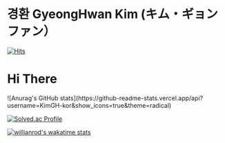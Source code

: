 # 경환 GyeongHwan Kim (キム・ギョンファン）
[![Hits](https://hits.seeyoufarm.com/api/count/incr/badge.svg?url=https%3A%2F%2Fgithub.com%2Fchajuhui123&count_bg=%23FFD5D5&title_bg=%23FF7575&icon=&icon_color=%23E7E7E7&title=VISIT&edge_flat=false)](https://hits.seeyoufarm.com)
<br>

<h1>Hi There</h1>
![Anurag's GitHub stats](https://github-readme-stats.vercel.app/api?username=KimGH-kor&show_icons=true&theme=radical)

[![Solved.ac Profile](http://mazassumnida.wtf/api/v2/generate_badge?boj=socoolq)](https://solved.ac/socoolq/)

[![willianrod's wakatime stats](https://github-readme-stats.vercel.app/api/wakatime?username=KimGH-kor)](https://github.com/anuraghazra/github-readme-stats)



